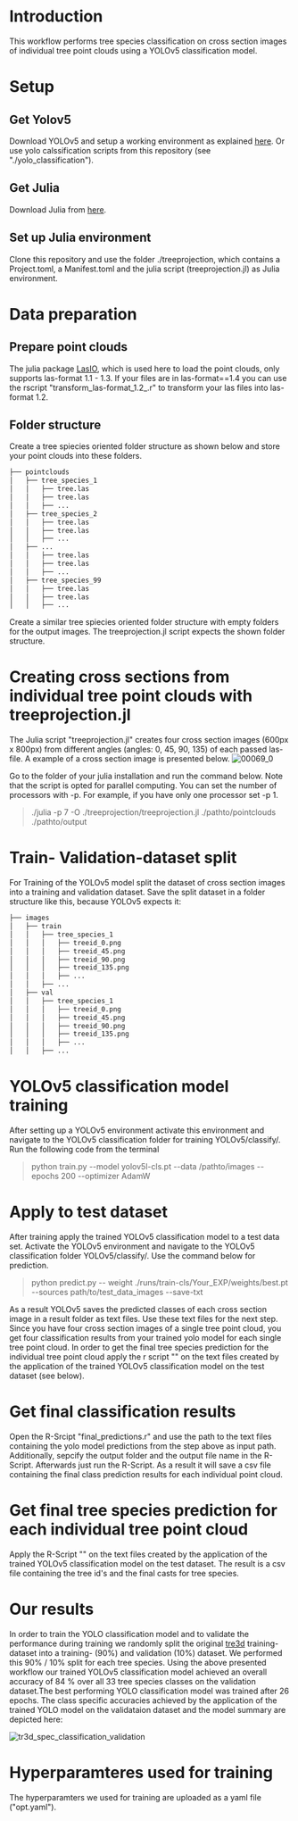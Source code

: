 # Introduction
This workflow performs tree species classification on cross section images of individual tree point clouds using a YOLOv5 classification model. 

# Setup
## Get Yolov5
Download YOLOv5 and setup a working environment as explained [here](https://github.com/ultralytics/yolov5). Or use yolo calssification scripts from this repository (see "./yolo_classification").

## Get Julia
Download Julia from [here](https://julialang.org/downloads/).

## Set up Julia environment
Clone this repository and use the folder ./treeprojection, which contains a Project.toml, a Manifest.toml and the julia script (treeprojection.jl) as Julia environment.

# Data preparation 
## Prepare point clouds
The julia package [LasIO](https://github.com/visr/LasIO.jl), which is used here to load the point clouds, only supports las-format 1.1 - 1.3. If your files are in las-format==1.4 you can use the rscript "transform_las-format_1.2_.r" to transform your las files into las-format 1.2.

## Folder structure
Create a tree spiecies oriented folder structure as shown below and store your point clouds into these folders.

```bash
├── pointclouds
│   ├── tree_species_1
│   │   ├── tree.las
│   │   ├── tree.las
│   │   ├── ...
│   ├── tree_species_2
│   │   ├── tree.las
│   │   ├── tree.las
│   │   ├── ...
│   ├── ...
│   │   ├── tree.las
│   │   ├── tree.las
│   │   ├── ...
│   ├── tree_species_99
│   │   ├── tree.las
│   │   ├── tree.las
│   │   ├── ...
```
Create a similar tree spiecies oriented folder structure with empty folders for the output images. The treeprojection.jl script expects the shown folder structure. 

# Creating cross sections from individual tree point clouds with treeprojection.jl
The Julia script "treeprojection.jl" creates four cross section images (600px x 800px) from different angles (angles: 0, 45, 90, 135) of each passed las-file. A example of a cross section image is presented below.
![00069_0](https://user-images.githubusercontent.com/78412402/226636637-7d45849d-55ef-4d1f-8f39-362403407133.png)

Go to the folder of your julia installation and run the command below. Note that the script is opted for parallel computing. You can set the number of processors with -p. For example, if you have only one processor set -p 1. 

> ./julia -p 7 -O ./treeprojection/treeprojection.jl ./pathto/pointclouds ./pathto/output

# Train- Validation-dataset split
For Training of the YOLOv5 model split the dataset of cross section images into a training and validation dataset.
 Save the split dataset in a folder structure like this, because YOLOv5 expects it:

```bash
├── images
│   ├── train
│   │   ├── tree_species_1
│   │   │   ├── treeid_0.png
│   │   │   ├── treeid_45.png
│   │   │   ├── treeid_90.png
│   │   │   ├── treeid_135.png
│   │   │   ├── ...
│   │   ├── ...
│   ├── val
│   │   ├── tree_species_1
│   │   │   ├── treeid_0.png
│   │   │   ├── treeid_45.png
│   │   │   ├── treeid_90.png
│   │   │   ├── treeid_135.png
│   │   │   ├── ...
│   │   ├── ...

```

# YOLOv5 classification model training
After setting up a YOLOv5 environment activate this environment and navigate to the YOLOv5 classification folder for training YOLOv5/classify/.
Run the following code from the terminal

> python train.py --model yolov5l-cls.pt --data /pathto/images --epochs 200 --optimizer AdamW

# Apply to test dataset
After training apply the trained YOLOv5 classification model to a test data set. Activate the YOLOv5 environment and navigate to the YOLOv5 classification folder YOLOv5/classify/. Use the command below for prediction.

> python predict.py -- weight ./runs/train-cls/Your_EXP/weights/best.pt --sources path/to/test_data_images --save-txt

As a result YOLOv5 saves the predicted classes of each cross section image in a result folder as text files. Use these text files for the next step. Since you have four cross section images of a single tree point cloud, you get four classification results from your trained yolo model for each single tree point cloud. In order to get the final tree species prediction for the individual tree point cloud apply the r script "" on the text files created by the application of the trained YOLOv5 classification model on the test dataset (see below). 

# Get final classification results
Open the R-Srcipt "final_predictions.r" and use the path to the text files containing the yolo model predictions from the step above as input path. Additionally, sepcify the output folder and the output file name in the R-Script. Afterwards just run the R-Script. As a result it will save a csv file containing the final class prediction results for each individual point cloud.  

# Get final tree species prediction for each individual tree point cloud
Apply the R-Script "" on the text files created by the application of the trained YOLOv5 classification model on the test dataset. The result is a csv file containing the tree id's and the final casts for tree species. 

# Our results
In order to train the YOLO classification model and to validate the performance during training we randomly split the original [tre3d](https://github.com/stefp/Tr3D_species) training-dataset into a training- (90%) and validation (10%) dataset. We performed this 90% / 10% split for each tree species.
Using the above presented workflow our trained YOLOv5 classification model achieved an overall accuracy of 84 % over all 33 tree species classes on the validation dataset.The best performing YOLO classification model was trained after 26 epochs. The class specific accuracies achieved by the application of the trained YOLO model on the validataion dataset and the model summary are depicted here:

![tr3d_spec_classification_validation](https://user-images.githubusercontent.com/78412402/226630824-a4b1ffc8-60a2-4040-95b5-c702de010ff4.png)


# Hyperparamteres used for training 
The hyperparamters we used for training are uploaded as a yaml file ("opt.yaml").


